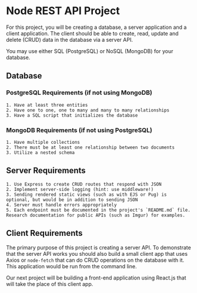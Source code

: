 # Node REST API Project

For this project, you will be creating a database, a server application and a client application. The client should be able to create, read, update and delete (CRUD) data in the database via a server API. 

You may use either SQL (PostgreSQL) or NoSQL (MongoDB) for your database.

## Database
### PostgreSQL Requirements (if not using MongoDB)
    1. Have at least three entities
    2. Have one to one, one to many and many to many relationships
    3. Have a SQL script that initializes the database

### MongoDB Requirements (if not using PostgreSQL)
    1. Have multiple collections
    2. There must be at least one relationship between two documents
    3. Utilize a nested schema

## Server Requirements 
    1. Use Express to create CRUD routes that respond with JSON
    2. Implement server-side logging (hint: use middleware!)
    3. Sending rendered static views (such as with EJS or Pug) is optional, but would be in addition to sending JSON
    4. Server must handle errors appropriately
    5. Each endpoint must be documented in the project's `README.md` file. Research documentation for public APIs (such as Imgur) for examples. 

## Client Requirements
The primary purpose of this project is creating a server API. To demonstrate that the server API works you should also build a small client app that uses Axios or `node-fetch` that can do CRUD operations on the database with it. This application would be run from the command line. 


Our next project will be building a front-end application using React.js that will take the place of this client app.